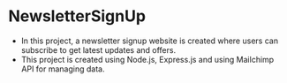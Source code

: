 # NewsletterSignUp
- In this project, a newsletter signup website is created where users can subscribe to get latest updates and offers.
- This project is created using Node.js, Express.js and using Mailchimp API for managing data.
